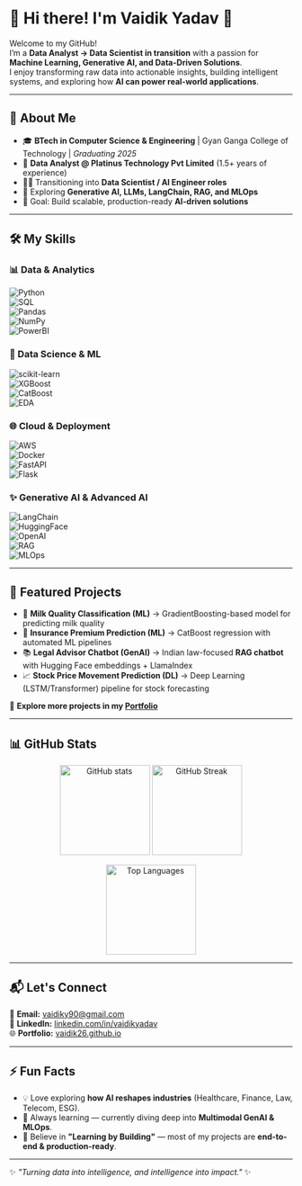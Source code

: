 # 🚀 Hi there! I'm Vaidik Yadav 👋  

Welcome to my GitHub!  
I’m a **Data Analyst → Data Scientist in transition** with a passion for **Machine Learning, Generative AI, and Data-Driven Solutions**.  
I enjoy transforming raw data into actionable insights, building intelligent systems, and exploring how **AI can power real-world applications**.  

---

## 🌟 About Me  

- 🎓 **BTech in Computer Science & Engineering** | Gyan Ganga College of Technology | *Graduating 2025*  
- 💼 **Data Analyst @ Platinus Technology Pvt Limited** (1.5+ years of experience)  
- 🧑‍💻 Transitioning into **Data Scientist / AI Engineer roles**  
- 🔬 Exploring **Generative AI, LLMs, LangChain, RAG, and MLOps**  
- 🎯 Goal: Build scalable, production-ready **AI-driven solutions**  

---

## 🛠️ My Skills  

### 📊 Data & Analytics  
![Python](https://img.shields.io/badge/Python-3776AB?style=for-the-badge&logo=python&logoColor=white)  
![SQL](https://img.shields.io/badge/SQL-003B57?style=for-the-badge&logo=database&logoColor=white)  
![Pandas](https://img.shields.io/badge/Pandas-150458?style=for-the-badge&logo=pandas&logoColor=white)  
![NumPy](https://img.shields.io/badge/NumPy-013243?style=for-the-badge&logo=numpy&logoColor=white)  
![PowerBI](https://img.shields.io/badge/Power%20BI-F2C811?style=for-the-badge&logo=powerbi&logoColor=black)  

### 🤖 Data Science & ML  
![scikit-learn](https://img.shields.io/badge/scikit--learn-F7931E?style=for-the-badge&logo=scikit-learn&logoColor=white)  
![XGBoost](https://img.shields.io/badge/XGBoost-EB5E2F?style=for-the-badge&logoColor=white)  
![CatBoost](https://img.shields.io/badge/CatBoost-FFCC00?style=for-the-badge&logoColor=black)  
![EDA](https://img.shields.io/badge/EDA-0081CB?style=for-the-badge&logo=data&logoColor=white)  

### 🌐 Cloud & Deployment  
![AWS](https://img.shields.io/badge/AWS-FF9900?style=for-the-badge&logo=amazonaws&logoColor=white)  
![Docker](https://img.shields.io/badge/Docker-2496ED?style=for-the-badge&logo=docker&logoColor=white)  
![FastAPI](https://img.shields.io/badge/FastAPI-009688?style=for-the-badge&logo=fastapi&logoColor=white)  
![Flask](https://img.shields.io/badge/Flask-000000?style=for-the-badge&logo=flask&logoColor=white)  

### ✨ Generative AI & Advanced AI  
![LangChain](https://img.shields.io/badge/LangChain-0FA958?style=for-the-badge&logoColor=white)  
![HuggingFace](https://img.shields.io/badge/Hugging%20Face-FFD21E?style=for-the-badge&logo=huggingface&logoColor=black)  
![OpenAI](https://img.shields.io/badge/OpenAI-412991?style=for-the-badge&logo=openai&logoColor=white)  
![RAG](https://img.shields.io/badge/RAG-00C7B7?style=for-the-badge&logoColor=white)  
![MLOps](https://img.shields.io/badge/MLOps-FF6F00?style=for-the-badge&logo=mlflow&logoColor=white)  

---

## 📌 Featured Projects  

- 🥛 **Milk Quality Classification (ML)** → GradientBoosting-based model for predicting milk quality  
- 🏥 **Insurance Premium Prediction (ML)** → CatBoost regression with automated ML pipelines  
- 📚 **Legal Advisor Chatbot (GenAI)** → Indian law-focused **RAG chatbot** with Hugging Face embeddings + LlamaIndex  
- 📈 **Stock Price Movement Prediction (DL)** → Deep Learning (LSTM/Transformer) pipeline for stock forecasting  

🔗 **Explore more projects in my [Portfolio](https://vaidik26.github.io/Vaidik.github.io//portfolio/)**  

---

## 📊 GitHub Stats  

<p align="center">
  <img src="https://github-readme-stats.vercel.app/api?username=VaidikYadav&show_icons=true&theme=radical" alt="GitHub stats" height="160"/>  
  <img src="https://github-readme-streak-stats.herokuapp.com/?user=VaidikYadav&theme=radical" alt="GitHub Streak" height="160"/>  
</p>  

<p align="center">
  <img src="https://github-readme-stats.vercel.app/api/top-langs/?username=VaidikYadav&layout=compact&theme=radical" alt="Top Languages" height="160"/>  
</p>  

---

## 📬 Let's Connect  

📧 **Email:** [vaidiky90@gmail.com](mailto:vaidiky90@gmail.com)  
💼 **LinkedIn:** [linkedin.com/in/vaidikyadav](https://www.linkedin.com/in/vaidik-yadav-260a60248/)  
🌐 **Portfolio:** [vaidik26.github.io](https://vaidik26.github.io/Vaidik.github.io//portfolio/)  

---

## ⚡ Fun Facts  

- 💡 Love exploring **how AI reshapes industries** (Healthcare, Finance, Law, Telecom, ESG).  
- 📖 Always learning — currently diving deep into **Multimodal GenAI & MLOps**.  
- 🎯 Believe in **"Learning by Building"** — most of my projects are **end-to-end & production-ready**.  

---

✨ *"Turning data into intelligence, and intelligence into impact."* ✨
